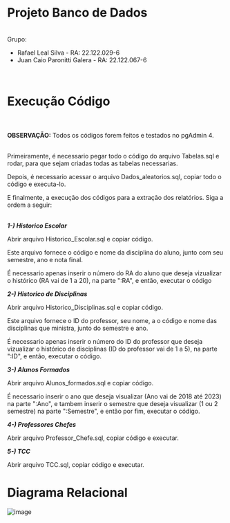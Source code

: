 # Projeto Banco de Dados

<br>Grupo:</br>
* Rafael Leal Silva - RA: 22.122.029-6
* Juan Caio Paronitti Galera - RA: 22.122.067-6
<br>

# Execução Código

<br></br>
**OBSERVAÇÃO:** Todos os códigos forem feitos e testados no pgAdmin 4.
<br></br>

Primeiramente, é necessario pegar todo o código do arquivo Tabelas.sql e rodar, para que sejam criadas todas as tabelas necessarias.

Depois, é necessario acessar o arquivo Dados_aleatorios.sql, copiar todo o código e executa-lo.

E finalmente, a execução dos códigos para a extração dos relatórios. Siga a ordem a seguir:
<br></br>

***1-) Historico Escolar***

Abrir arquivo Historico_Escolar.sql e copiar código.

Este arquivo fornece o código e nome da disciplina do aluno, junto com seu semestre, ano e nota final.

É necessario apenas inserir o número do RA do aluno que deseja vizualizar o histórico (RA vai de 1 a 20), na parte ":RA", e então, executar o código

***2-) Historico de Disciplinas***

Abrir arquivo Historico_Disciplinas.sql e copiar código.

Este arquivo fornece o ID do professor, seu nome, a o código e nome das disciplinas que ministra, junto do semestre e ano.

É necessario apenas inserir o número do ID do professor que deseja vizualizar o histórico de disciplinas (ID do professor vai de 1 a 5), na parte ":ID", e então, executar o código.

***3-) Alunos Formados***

Abrir arquivo Alunos_formados.sql e copiar código.

É necessario inserir o ano que deseja visualizar (Ano vai de 2018 até 2023) na parte ":Ano", e tambem inserir o semestre que deseja visualizar (1 ou 2 semestre) na parte ":Semestre", e então por fim, executar o código.

***4-) Professores Chefes***

Abrir arquivo Professor_Chefe.sql, copiar código e executar.

***5-) TCC***

Abrir arquivo TCC.sql, copiar código e executar.

# Diagrama Relacional

![image](https://github.com/RafLeal/Projeto-Banco-de-Dados/assets/165904115/690f67e2-210f-4701-b3fa-51ff6728b600)



